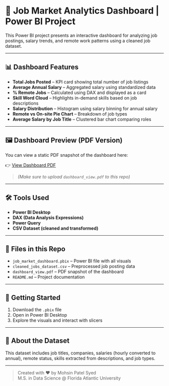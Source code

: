 # 💼 Job Market Analytics Dashboard | Power BI Project

This Power BI project presents an interactive dashboard for analyzing job postings, salary trends, and remote work patterns using a cleaned job dataset.

---

## 📊 Dashboard Features

- **Total Jobs Posted** – KPI card showing total number of job listings
- **Average Annual Salary** – Aggregated salary using standardized data
- **% Remote Jobs** – Calculated using DAX and displayed as a card
- **Skill Word Cloud** – Highlights in-demand skills based on job descriptions
- **Salary Distribution** – Histogram using salary binning for annual salary
- **Remote vs On-site Pie Chart** – Breakdown of job types
- **Average Salary by Job Title** – Clustered bar chart comparing roles

---

## 🖼️ Dashboard Preview (PDF Version)

You can view a static PDF snapshot of the dashboard here:

👉 [View Dashboard PDF](dashboard_view.pdf)

> *(Make sure to upload `dashboard_view.pdf` to this repo)*

---

## 🛠️ Tools Used
- **Power BI Desktop**
- **DAX (Data Analysis Expressions)**
- **Power Query**
- **CSV Dataset (cleaned and transformed)**

---

## 📁 Files in this Repo

- `job_market_dashboard.pbix` – Power BI file with all visuals
- `cleaned_jobs_dataset.csv` – Preprocessed job posting data
- `dashboard_view.pdf` – PDF snapshot of the dashboard
- `README.md` – Project documentation

---

## 🚀 Getting Started

1. Download the `.pbix` file
2. Open in Power BI Desktop
3. Explore the visuals and interact with slicers

---

## 📌 About the Dataset

This dataset includes job titles, companies, salaries (hourly converted to annual), remote status, skills extracted from descriptions, and job types.

---

> Created with ❤️ by Mohsin Patel Syed  
> M.S. in Data Science @ Florida Atlantic University
